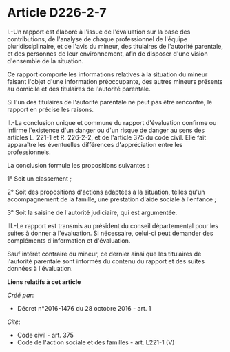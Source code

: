 # Article D226-2-7

I.-Un rapport est élaboré à l'issue de l'évaluation sur la base des contributions, de l'analyse de chaque professionnel de
l'équipe pluridisciplinaire, et de l'avis du mineur, des titulaires de l'autorité parentale, et des personnes de leur
environnement, afin de disposer d'une vision d'ensemble de la situation. 

Ce rapport comporte les informations relatives à la situation du mineur faisant l'objet d'une information préoccupante, des
autres mineurs présents au domicile et des titulaires de l'autorité parentale. 

Si l'un des titulaires de l'autorité parentale ne peut pas être rencontré, le rapport en précise les raisons. 

II.-La conclusion unique et commune du rapport d'évaluation confirme ou infirme l'existence d'un danger ou d'un risque de
danger au sens des articles L. 221-1 et R. 226-2-2, et de l'article 375 du code civil. Elle fait apparaître les éventuelles
différences d'appréciation entre les professionnels. 

La conclusion formule les propositions suivantes : 

1° Soit un classement ; 

2° Soit des propositions d'actions adaptées à la situation, telles qu'un accompagnement de la famille, une prestation d'aide
sociale à l'enfance ; 

3° Soit la saisine de l'autorité judiciaire, qui est argumentée. 

III.-Le rapport est transmis au président du conseil départemental pour les suites à donner à l'évaluation. Si nécessaire,
celui-ci peut demander des compléments d'information et d'évaluation. 

Sauf intérêt contraire du mineur, ce dernier ainsi que les titulaires de l'autorité parentale sont informés du contenu du
rapport et des suites données à l'évaluation.

**Liens relatifs à cet article**

_Créé par_:

  - Décret n°2016-1476 du 28 octobre 2016 - art. 1

_Cite_:

  - Code civil - art. 375
  - Code de l'action sociale et des familles - art. L221-1 (V)
